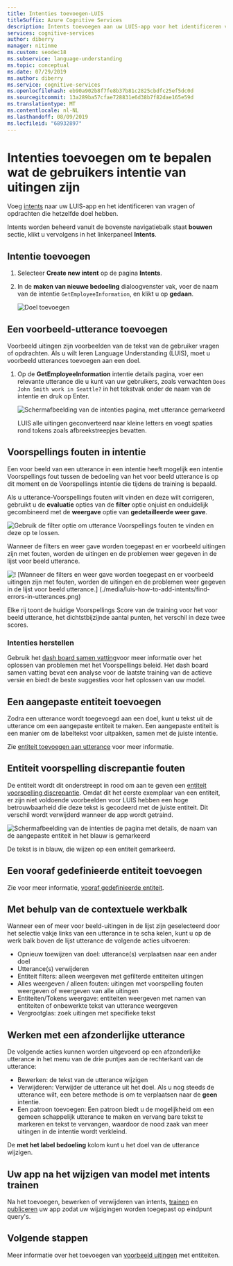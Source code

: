 ```yaml
---
title: Intenties toevoegen-LUIS
titleSuffix: Azure Cognitive Services
description: Intents toevoegen aan uw LUIS-app voor het identificeren van groepen van vragen of de opdrachten die het hetzelfde doel hebben.
services: cognitive-services
author: diberry
manager: nitinme
ms.custom: seodec18
ms.subservice: language-understanding
ms.topic: conceptual
ms.date: 07/29/2019
ms.author: diberry
ms.service: cognitive-services
ms.openlocfilehash: eb90a902b8f7fe8b37b81c2825cbdfc25ef5dc0d
ms.sourcegitcommit: 13a289ba57cfae728831e6d38b7f82dae165e59d
ms.translationtype: MT
ms.contentlocale: nl-NL
ms.lasthandoff: 08/09/2019
ms.locfileid: "68932897"
---
```

# <a name="add-intents-to-determine-user-intention-of-utterances"></a>Intenties toevoegen om te bepalen wat de gebruikers intentie van uitingen zijn

Voeg [intents](luis-concept-intent.md) naar uw LUIS-app en het identificeren van vragen of opdrachten die hetzelfde doel hebben. 

Intents worden beheerd vanuit de bovenste navigatiebalk staat **bouwen** sectie, klikt u vervolgens in het linkerpaneel **Intents**. 

## <a name="add-intent"></a>Intentie toevoegen

1. Selecteer **Create new intent** op de pagina **Intents**.

1. In de **maken van nieuwe bedoeling** dialoogvenster vak, voer de naam van de intentie `GetEmployeeInformation`, en klikt u op **gedaan**.

    ![Doel toevoegen](./media/luis-how-to-add-intents/Addintent-dialogbox.png)

## <a name="add-an-example-utterance"></a>Een voorbeeld-utterance toevoegen

Voorbeeld uitingen zijn voorbeelden van de tekst van de gebruiker vragen of opdrachten. Als u wilt leren Language Understanding (LUIS), moet u voorbeeld utterances toevoegen aan een doel.

1. Op de **GetEmployeeInformation** intentie details pagina, voer een relevante utterance die u kunt van uw gebruikers, zoals verwachten `Does John Smith work in Seattle?` in het tekstvak onder de naam van de intentie en druk op Enter.
 
    ![Schermafbeelding van de intenties pagina, met utterance gemarkeerd](./media/luis-how-to-add-intents/add-new-utterance-to-intent.png) 

    LUIS alle uitingen geconverteerd naar kleine letters en voegt spaties rond tokens zoals afbreekstreepjes bevatten.

<a name="#intent-prediction-discrepancy-errors"></a>

## <a name="intent-prediction-errors"></a>Voorspellings fouten in intentie 

Een voor beeld van een utterance in een intentie heeft mogelijk een intentie Voorspellings fout tussen de bedoeling van het voor beeld utterance is op dit moment en de Voorspellings intentie die tijdens de training is bepaald. 

Als u utterance-Voorspellings fouten wilt vinden en deze wilt corrigeren, gebruikt u de **evaluatie** opties van de **filter** optie onjuist en onduidelijk gecombineerd met de **weergave** optie van **gedetailleerde weer gave**. 

![Gebruik de filter optie om utterance Voorspellings fouten te vinden en deze op te lossen.](./media/luis-how-to-add-intents/find-intent-prediction-errors.png)

Wanneer de filters en weer gave worden toegepast en er voorbeeld uitingen zijn met fouten, worden de uitingen en de problemen weer gegeven in de lijst voor beeld utterance.

![! [Wanneer de filters en weer gave worden toegepast en er voorbeeld uitingen zijn met fouten, worden de uitingen en de problemen weer gegeven in de lijst voor beeld utterance.] (./media/luis-how-to-add-intents/find-errors-in-utterances.png)](./media/luis-how-to-add-intents/find-errors-in-utterances.png#lightbox)

Elke rij toont de huidige Voorspellings Score van de training voor het voor beeld utterance, het dichtstbijzijnde aantal punten, het verschil in deze twee scores. 

### <a name="fixing-intents"></a>Intenties herstellen

Gebruik het [dash board samen vatting](luis-how-to-use-dashboard.md)voor meer informatie over het oplossen van problemen met het Voorspellings beleid. Het dash board samen vatting bevat een analyse voor de laatste training van de actieve versie en biedt de beste suggesties voor het oplossen van uw model.  

## <a name="add-a-custom-entity"></a>Een aangepaste entiteit toevoegen

Zodra een utterance wordt toegevoegd aan een doel, kunt u tekst uit de utterance om een aangepaste entiteit te maken. Een aangepaste entiteit is een manier om de labeltekst voor uitpakken, samen met de juiste intentie. 

Zie [entiteit toevoegen aan utterance](luis-how-to-add-example-utterances.md) voor meer informatie.

## <a name="entity-prediction-discrepancy-errors"></a>Entiteit voorspelling discrepantie fouten 

De entiteit wordt dit onderstreept in rood om aan te geven een [entiteit voorspelling discrepantie](luis-how-to-add-example-utterances.md#entity-status-predictions). Omdat dit het eerste exemplaar van een entiteit, er zijn niet voldoende voorbeelden voor LUIS hebben een hoge betrouwbaarheid die deze tekst is gecodeerd met de juiste entiteit. Dit verschil wordt verwijderd wanneer de app wordt getraind. 

![Schermafbeelding van de intenties de pagina met details, de naam van de aangepaste entiteit in het blauw is gemarkeerd](./media/luis-how-to-add-intents/create-custom-entity-name-blue-highlight.png) 

De tekst is in blauw, die wijzen op een entiteit gemarkeerd.  

## <a name="add-a-prebuilt-entity"></a>Een vooraf gedefinieerde entiteit toevoegen

Zie voor meer informatie, [vooraf gedefinieerde entiteit](luis-how-to-add-entities.md#add-a-prebuilt-entity-to-your-app).

## <a name="using-the-contextual-toolbar"></a>Met behulp van de contextuele werkbalk

Wanneer een of meer voor beeld-uitingen in de lijst zijn geselecteerd door het selectie vakje links van een utterance in te scha kelen, kunt u op de werk balk boven de lijst utterance de volgende acties uitvoeren:

* Opnieuw toewijzen van doel: utterance(s) verplaatsen naar een ander doel
* Utterance(s) verwijderen
* Entiteit filters: alleen weergeven met gefilterde entiteiten uitingen
* Alles weergeven / alleen fouten: uitingen met voorspelling fouten weergeven of weergeven van alle uitingen
* Entiteiten/Tokens weergave: entiteiten weergeven met namen van entiteiten of onbewerkte tekst van utterance weergeven
* Vergrootglas: zoek uitingen met specifieke tekst

## <a name="working-with-an-individual-utterance"></a>Werken met een afzonderlijke utterance

De volgende acties kunnen worden uitgevoerd op een afzonderlijke utterance in het menu van de drie puntjes aan de rechterkant van de utterance:

* Bewerken: de tekst van de utterance wijzigen
* Verwijderen: Verwijder de utterance uit het doel. Als u nog steeds de utterance wilt, een betere methode is om te verplaatsen naar de **geen** intentie. 
* Een patroon toevoegen: Een patroon biedt u de mogelijkheid om een gemeen schappelijk utterance te maken en vervang bare tekst te markeren en tekst te vervangen, waardoor de nood zaak van meer uitingen in de intentie wordt verkleind. 

De **met het label bedoeling** kolom kunt u het doel van de utterance wijzigen.

## <a name="train-your-app-after-changing-model-with-intents"></a>Uw app na het wijzigen van model met intents trainen

Na het toevoegen, bewerken of verwijderen van intents, [trainen](luis-how-to-train.md) en [publiceren](luis-how-to-publish-app.md) uw app zodat uw wijzigingen worden toegepast op eindpunt query's. 

## <a name="next-steps"></a>Volgende stappen

Meer informatie over het toevoegen van [voorbeeld uitingen](luis-how-to-add-example-utterances.md) met entiteiten. 
